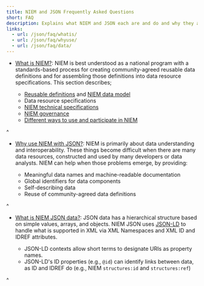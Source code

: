 ```yaml
---
title: NIEM and JSON Frequently Asked Questions
short: FAQ
description: Explains what NIEM and JSON each are and do and why they are useful together.
links:
  - url: /json/faq/whatis/
  - url: /json/faq/whyuse/
  - url: /json/faq/data/
---
```

- [What is NIEM?](whatis): NIEM is best understood as a national program with a
  standards-based process for creating community-agreed reusable data
  definitions and for assembling those definitions into data resource
  specifications. This section describes;

  - [Reusable definitions](whatis#components) and [NIEM data model](whatis#datamodel)
  - Data resource specifications
  - [NIEM technical specifications](whatis#specifications)
  - [NIEM governance](whatis#governance)
  - [Different ways to use and participate in NIEM](whatis#participate)

^
- [Why use NIEM with JSON?](whyuse): NIEM is primarily about data understanding
  and interoperability. These things become difficult when there are many data
  resources, constructed and used by many developers or data analysts. NIEM can
  help when those problems emerge, by providing:

  - Meaningful data names and machine-readable documentation
  - Global identifiers for data components
  - Self-describing data
  - Reuse of community-agreed data definitions

^
- [What is NIEM JSON data?](data): JSON data has a hierarchical
  structure based on simple values, arrays, and objects. NIEM JSON uses
  [JSON-LD](../reference/json-ld) to handle what is supported in XML via XML Namespaces and XML ID
  and IDREF attributes.

  - JSON-LD contexts allow short terms to designate URIs as property names.
  - JSON-LD's ID properties (e.g., `@id`) can
    identify links between data, as ID and IDREF do (e.g., NIEM `structures:id`
    and `structures:ref`)

^
